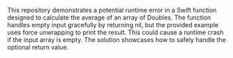 This repository demonstrates a potential runtime error in a Swift function designed to calculate the average of an array of Doubles. The function handles empty input gracefully by returning nil, but the provided example uses force unwrapping to print the result. This could cause a runtime crash if the input array is empty.  The solution showcases how to safely handle the optional return value.